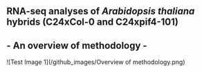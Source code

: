 ## RNA-seq analyses of *Arabidopsis thaliana* hybrids (C24xCol-0 and C24xpif4-101) 

## - An overview of methodology -

![Test Image 1](/github_images/Overview of methodology.png)

